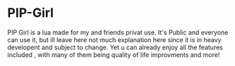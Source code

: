 # PIP-Girl
PIP Girl is a lua made for my and friends privat use.
It's Public and everyone can use it, but ill leave here not much explanation here since it is in heavy developent and subject to change.
Yet u can already enjoy all the features included , with many of them being quality of life improvments and more!

